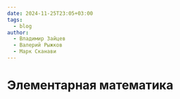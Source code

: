 ```yaml
---
date: 2024-11-25T23:05+03:00
tags:
  - blog
author:
  - Владимир Зайцев
  - Валерий Рыжков
  - Марк Сканави
---
```


# Элементарная математика
